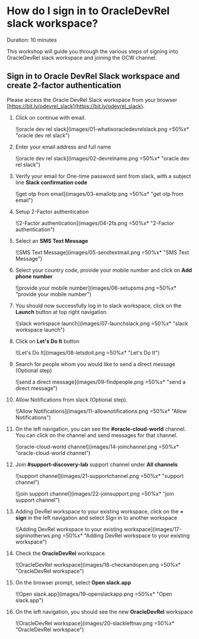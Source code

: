 # How do I sign in to OracleDevRel slack workspace?
Duration: 10 minutes

This workshop will guide you through the various steps of signing into OracleDevRel slack workspace and joining the OCW channel.

##  Sign in to Oracle DevRel Slack workspace and create 2-factor authentication

Please access the Oracle DevRel Slack workspace from your browser [https://bit.ly/odevrel_slack](https://bit.ly/odevrel_slack). 

1. Click on continue with email.
  
      ![oracle dev rel slack](images/01-whatisoracledevrelslack.png =50%x* "oracle dev rel slack")
 
2. Enter your email address and full name
 
      ![oracle dev rel slack](images/02-devrelname.png =50%x* "oracle dev rel slack")

3. Verify your email for One-time password sent from slack, with a subject line **Slack confirmation code**  

      ![get otp from email](images/03-emailotp.png =50%x* "get otp from email")

4. Setup 2-Factor authentication

      ![2-Factor authentication](images/04-2fa.png =50%x* "2-Factor authentication")

5. Select an **SMS Text Message**

      ![SMS Text Message](images/05-sendtextmail.png =50%x* "SMS Text Message")

6. Select your country code, provide your mobile number and click on **Add phone number**

      ![provide your mobile number](images/06-setupsms.png =50%x* "provide your mobile number")

7. You should now successfully log in to slack workspace, click on the **Launch** button at top right navigation.

      ![slack workspace launch](images/07-launchslack.png =50%x* "slack workspace launch")

8. Click on **Let's Do It** button

      ![Let's Do It](images/08-letsdoit.png =50%x* "Let's Do It")

9. Search for people whom you would like to send a direct message (Optional step)

      ![send a direct message](images/09-findpeople.png =50%x* "send a direct message")
 
10. Allow Notifications from slack (Optional step).

      ![Allow Notifications](images/11-allownotifications.png =50%x* "Allow Notifications")
 
11. On the left navigation, you can see the **#oracle-cloud-world** channel. You can click on the channel and send messages for that channel.

      ![oracle-cloud-world channel](images/14-joinchannel.png =50%x* "oracle-cloud-world channel")

12. Join **#support-discovery-lab** support channel under **All channels**
    
      ![support channel](images/21-supportchannel.png =50%x* "support channel")

      ![join support channel](images/22-joinsupport.png =50%x* "join support channel")

13. Adding DevRel workspace to your existing workspace, click on the **+ sign**  in the left navigation and select Sign in to another workspace

      ![Adding DevRel workspace to your existing workspace](images/17-signinotherws.png =50%x* "Adding DevRel workspace to your existing workspace")

14. Check the **OracleDevRel** workspace.

      ![OracleDevRel workspace](images/18-checkandopen.png =50%x* "OracleDevRel workspace")

15. On the browser prompt, select **Open slack.app**

      ![Open slack.app](images/19-openslackapp.png =50%x* "Open slack.app")

16. On the left navigation, you should see the new **OracleDevRel** workspace 

      ![OracleDevRel workspace](images/20-slackleftnav.png =50%x* "OracleDevRel workspace")
